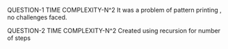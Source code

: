 QUESTION-1
TIME COMPLEXITY-N^2
It was a problem of pattern printing , no challenges faced.

QUESTION-2
TIME COMPLEXITY-N^2
Created using recursion for number of steps